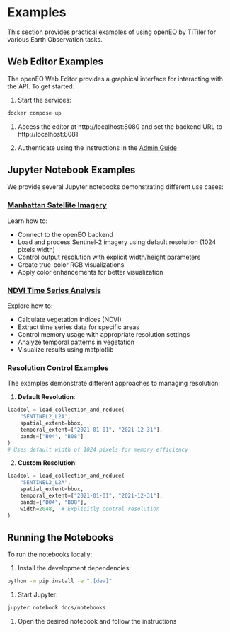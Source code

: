 # Examples

This section provides practical examples of using openEO by TiTiler for various Earth Observation tasks.

## Web Editor Examples

The openEO Web Editor provides a graphical interface for interacting with the API. To get started:

1. Start the services:

```bash
docker compose up
```

1. Access the editor at http://localhost:8080 and set the backend URL to http://localhost:8081

2. Authenticate using the instructions in the [Admin Guide](../admin-guide.md#authentication)

## Jupyter Notebook Examples

We provide several Jupyter notebooks demonstrating different use cases:

### [Manhattan Satellite Imagery](../notebooks/manhattan.ipynb)

Learn how to:

- Connect to the openEO backend
- Load and process Sentinel-2 imagery using default resolution (1024 pixels width)
- Control output resolution with explicit width/height parameters
- Create true-color RGB visualizations
- Apply color enhancements for better visualization

### [NDVI Time Series Analysis](../notebooks/ndvi_time_series.ipynb)

Explore how to:

- Calculate vegetation indices (NDVI)
- Extract time series data for specific areas
- Control memory usage with appropriate resolution settings
- Analyze temporal patterns in vegetation
- Visualize results using matplotlib

### Resolution Control Examples

The examples demonstrate different approaches to managing resolution:

1. **Default Resolution**:
```python
loadcol = load_collection_and_reduce(
    "SENTINEL2_L2A",
    spatial_extent=bbox,
    temporal_extent=["2021-01-01", "2021-12-31"],
    bands=["B04", "B08"]
)
# Uses default width of 1024 pixels for memory efficiency
```

2. **Custom Resolution**:
```python
loadcol = load_collection_and_reduce(
    "SENTINEL2_L2A",
    spatial_extent=bbox,
    temporal_extent=["2021-01-01", "2021-12-31"],
    bands=["B04", "B08"],
    width=2048,  # Explicitly control resolution
)
```

## Running the Notebooks

To run the notebooks locally:

1. Install the development dependencies:

```bash
python -m pip install -e ".[dev]"
```

1. Start Jupyter:

```bash
jupyter notebook docs/notebooks
```

1. Open the desired notebook and follow the instructions
